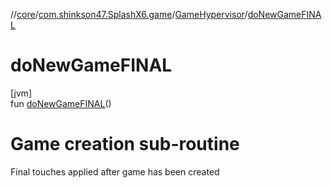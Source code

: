 //[core](../../../index.md)/[com.shinkson47.SplashX6.game](../index.md)/[GameHypervisor](index.md)/[doNewGameFINAL](do-new-game-f-i-n-a-l.md)

# doNewGameFINAL

[jvm]\
fun [doNewGameFINAL](do-new-game-f-i-n-a-l.md)()

# Game creation sub-routine

Final touches applied after game has been created
